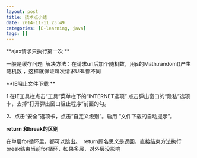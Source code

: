 ```yaml
---
layout: post
title: 技术点小结
date: 2014-11-11 23:49
categories: [E-learning, java]
tags: []
---
```

**ajax请求只执行第一次 **

一般是缓存问题 
解决方法：在请求url后加个随机数，用js的Math.random()产生随机数 ，这样就保证每次请求URL都不同



**IE阻止文件下载 **

1 在IE工具栏点击“工具”菜单栏下的“INTERNET选项” 点击弹出窗口的“隐私”选项卡，去掉“打开弹出窗口阻止程序”前面的勾。 

2、点击“安全”选项卡，点击“自定义级别”。启用 “文件下载的自动提示”。


**return 和break的区别** 

在单层for循环里，都可以跳出。 
return顾名思义是返回，直接结束方法执行 
break结束当前for循环，如果多层，对外层没影响



